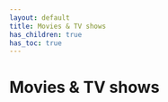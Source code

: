 ```yaml
---
layout: default
title: Movies & TV shows
has_children: true
has_toc: true
---
```


# Movies & TV shows
